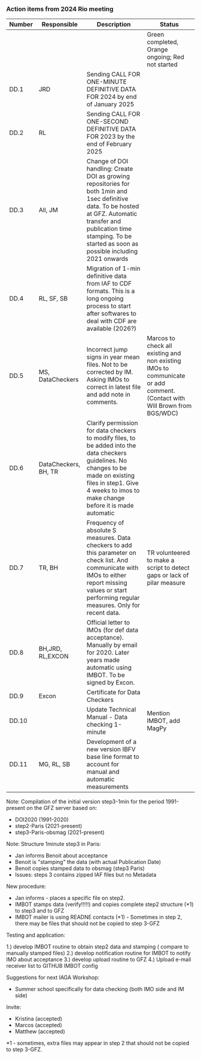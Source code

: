 ###  Action items from 2024 Rio meeting

| Number | Responsible | Description | Status 
| ------ | ----------- | ----------- | -----------
|        |             |             | Green completed, Orange ongoing; Red not started
| DD.1   | JRD          | Sending CALL FOR ONE-MINUTE DEFINITIVE DATA FOR 2024 by end of January 2025 | 
| DD.2   | RL   | Sending CALL FOR ONE-SECOND DEFINITIVE DATA FOR 2023 by the end of February 2025 |
| DD.3   | All, JM | Change of DOI handling:  Create DOI as growing repositories for both 1min and 1sec definitive data. To be hosted at GFZ. Automatic transfer and publication time stamping. To be started as soon as possible including 2021 onwards |
| DD.4   | RL, SF, SB |  Migration of 1-min definitive data from IAF to CDF formats. This is a long ongoing process to start after softwares to deal with CDF are available (2026?) | 
| DD.5   | MS, DataCheckers | Incorrect jump signs in year mean files. Not to be corrected by IM. Asking IMOs to correct in latest file and add note in comments. | Marcos to check all existing and non existing IMOs to communicate or add comment. (Contact with Will Brown from BGS/WDC)
| DD.6   | DataCheckers, BH, TR | Clarify permission for data checkers to modify files, to be added into the data checkers guidelines. No changes to be made on existing files in step1. Give 4 weeks to imos to make change before it is made automatic | 
| DD.7   | TR, BH | Frequency of absolute S measures. Data checkers to add this parameter on check list. And communicate with IMOs to either report missing values or start performing regular measures. Only for recent data. | TR volunteered to make a script to detect gaps or lack of pilar measure
| DD.8   | BH,JRD, RL,EXCON | Official letter to IMOs (for def data acceptance). Manually by email for 2020. Later years made automatic using IMBOT. To be signed by Excon.  | 
| DD.9   | Excon | Certificate for Data Checkers | 
| DD.10  |       | Update Technical Manual - Data checking 1-minute | Mention IMBOT, add MagPy 
| DD.11  | MG, RL, SB | Development of a new version IBFV base line format to account for manual and automatic measurements | 


Note:
Compilation of the initial version step3-1min for the period 1991-present on the GFZ server based on:
- DOI2020 (1991-2020)
- step2-Paris (2021-present)
- step3-Paris-obsmag (2021-present)


Note:
Structure 
1minute step3 in Paris: 
- Jan informs Benoit about acceptance
- Benoit is "stamping" the data (with actual Publication Date)
- Benoit copies stamped data to obsmag (step3 Paris)
- Issues: steps 3 contains zipped IAF files but no Metadata

New procedure:
- Jan informs - places a specific file on step2.
- IMBOT stamps data (verify!!!!!) and copies complete step2 structure (*1) to step3 and to GFZ
- IMBOT mailer is using READNE contacts
(*1) - Sometimes in step 2, there may be files that should not be copied to step 3-GFZ


Testing and application:

1.) develop IMBOT routine to obtain step2 data and stamping ( compare to manually stamped files)
2.) develop notification routine for IMBOT to notify IMO about acceptance
3.) develop upload routine to GFZ
4.) Upload e-mail receiver list to GITHUB IMBOT config

Suggestions for next IAGA Workshop:

- Summer school specifically for data checking (both IMO side and IM side)

Invite:
- Kristina (accepted)
- Marcos (accepted)
- Matthew (accepted)

*1 - sometimes, extra files may appear in step 2 that should not be copied to step 3-GFZ.
